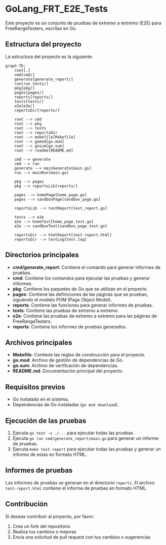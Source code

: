 # GoLang_FRT_E2E_Tests

Este proyecto es un conjunto de pruebas de extremo a extremo (E2E) para FreeRangeTesters, escritas en Go.

## Estructura del proyecto

La estructura del proyecto es la siguiente:

```mermaid
graph TD;
    root[.]
    cmd[cmd/]
    generate[generate_report/]
    run[run_tests/]
    pkg[pkg/]
    pages[pages/]
    reports[reports/]
    tests[tests/]
    e2e[e2e/]
    reportsDir[reports/]
    
    root --> cmd
    root --> pkg
    root --> tests
    root --> reportsDir
    root --> makefile[Makefile]
    root --> gomod[go.mod]
    root --> gosum[go.sum]
    root --> readme[README.md]
    
    cmd --> generate
    cmd --> run
    generate --> mainGenerate[main.go]
    run --> mainRun[main.go]
    
    pkg --> pages
    pkg --> reportsLib[reports/]
    
    pages --> homePage[home_page.go]
    pages --> sandboxPage[sandbox_page.go]
    
    reportsLib --> testReport[test_report.go]
    
    tests --> e2e
    e2e --> homeTest[home_page_test.go]
    e2e --> sandboxTest[sandbox_page_test.go]
    
    reportsDir --> htmlReport[test-report.html]
    reportsDir --> testLog[test.log]
```

## Directorios principales

* **cmd/generate_report**: Contiene el comando para generar informes de pruebas.
* **cmd**: Contiene los comandos para ejecutar las pruebas y generar informes.
* **pkg**: Contiene los paquetes de Go que se utilizan en el proyecto.
* **pages**: Contiene las definiciones de las páginas que se prueban, siguiendo el modelo POM (Page Object Model).
* **reports**: Contiene las funciones para generar informes de pruebas.
* **tests**: Contiene las pruebas de extremo a extremo.
* **e2e**: Contiene las pruebas de extremo a extremo para las páginas de FreeRangeTesters.
* **reports**: Contiene los informes de pruebas generados.

## Archivos principales

* **Makefile**: Contiene las reglas de construcción para el proyecto.
* **go.mod**: Archivo de gestión de dependencias de Go.
* **go.sum**: Archivo de verificación de dependencias.
* **README.md**: Documentación principal del proyecto.

## Requisitos previos

* Go instalado en el sistema.
* Dependencias de Go instaladas (`go mod download`).

## Ejecución de las pruebas

1. Ejecuta `go test -v ./...` para ejecutar todas las pruebas.
2. Ejecuta `go run cmd/generate_report/main.go` para generar un informe de pruebas.
3. Ejecuta `make test-report` para ejecutar todas las pruebas y generar un informe de estas en formato HTML.

## Informes de pruebas

Los informes de pruebas se generan en el directorio `reports`. 
El archivo `test-report.html` contiene el informe de pruebas en formato HTML.

## Contribución

Si deseas contribuir al proyecto, por favor:

1. Crea un fork del repositorio
2. Realiza tus cambios o mejoras
3. Envía una solicitud de pull request con tus cambios o sugerencias